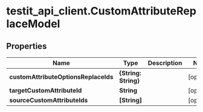 # testit_api_client.CustomAttributeReplaceModel

## Properties

Name | Type | Description | Notes
------------ | ------------- | ------------- | -------------
**customAttributeOptionsReplaceIds** | **{String: String}** |  | [optional] 
**targetCustomAttributeId** | **String** |  | [optional] 
**sourceCustomAttributeIds** | **[String]** |  | [optional] 


